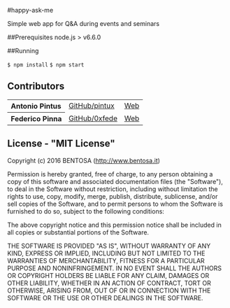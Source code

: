 #happy-ask-me

Simple web app for Q&A during events and seminars


##Prerequisites
node.js > v6.6.0

##Running

`$ npm install`
`$ npm start`




Contributors
------------

<table><tbody>
    <tr><th align="left">Antonio Pintus</th><td><a href="https://github.com/pintux">GitHub/pintux</a></td><td><a href="http://www.pintux.it">Web</a></td></tr>
    <tr><th align="left">Federico Pinna</th><td><a href="https://github.com/0xfede">GitHub/0xfede</a></td><td><a href="http://www.0xfede.com/">Web</a></td></tr>
</tbody></table>


License - "MIT License"
-----------------------
Copyright (c) 2016 BENTOSA (http://www.bentosa.it)

Permission is hereby granted, free of charge, to any person obtaining a copy of this software and associated documentation files (the "Software"), to deal in the Software without restriction, including without limitation the rights to use, copy, modify, merge, publish, distribute, sublicense, and/or sell copies of the Software, and to permit persons to whom the Software is furnished to do so, subject to the following conditions:

The above copyright notice and this permission notice shall be included in all copies or substantial portions of the Software.

THE SOFTWARE IS PROVIDED "AS IS", WITHOUT WARRANTY OF ANY KIND, EXPRESS OR IMPLIED, INCLUDING BUT NOT LIMITED TO THE WARRANTIES OF MERCHANTABILITY, FITNESS FOR A PARTICULAR PURPOSE AND NONINFRINGEMENT. IN NO EVENT SHALL THE AUTHORS OR COPYRIGHT HOLDERS BE LIABLE FOR ANY CLAIM, DAMAGES OR OTHER LIABILITY, WHETHER IN AN ACTION OF CONTRACT, TORT OR OTHERWISE, ARISING FROM, OUT OF OR IN CONNECTION WITH THE SOFTWARE OR THE USE OR OTHER DEALINGS IN THE SOFTWARE.
